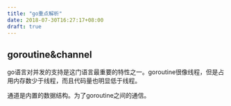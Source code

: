 ```yaml
---
title: "go重点解析"
date: 2018-07-30T16:27:17+08:00
draft: true
---
```


## goroutine&channel

go语言对并发的支持是这门语言最重要的特性之一。goroutine很像线程，但是占用内存数少于线程，而且代码量也明显低于线程。

通道是内置的数据结构。为了goroutine之间的通信。
